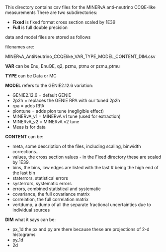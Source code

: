 This directory contains csv files for the MINERvA anti-neutrino CCQE-like measurements
There are two subdirectories:

- **Fixed** is fixed format cross section scaled by 1E39
- **Full** is full double precision

data and model files are stored as follows

filenames are:

MINERvA_AntiNeutrino_CCQElike_VAR_TYPE_MODEL_CONTENT_DIM.csv

**VAR** can be Enu, EnuQE, q2, pzmu, ptmu or pzmu_ptmu

**TYPE** can be Data or MC

**MODEL** refers to the GENIE2.12.6 variation:

- GENIE2.12.6 = default GENIE
- 2p2h = replaces the GENIE RPA with our tuned 2p2h
- rpa = adds RPA
- piontune = adds pion tune (negligible  effect)
- MINERvA_v1 = MINERvA v1 tune (used for extraction)
- MINERvA_v2 = MINERvA v2 tune
- Meas is for data

**CONTENT** can be:

- meta, some description of the files, including scaling, binwidth corrections... 
- values, the cross section values - in the Fixed directory these are scaled by 1E39.
- bins, the bins, low edges are listed with the last # being the high end of the last bin 
- staterrors, statistical errors
- systerrors, systematic errors
- errors, combined statistical and systematic
- covariance, the full covariance matrix
- correlation, the full correlation matrix
- vertdump, a dump of all the separate fractional uncertainties due to individual sources

**DIM** what it says can be:

- px_1d  the px and py are there because these are projections of 2-d histograms
- py_1d
- 2d
